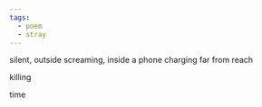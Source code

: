 ```yaml
---
tags:
  - poem
  - stray
---
```

silent, outside
screaming, inside
a phone
charging
far from reach

killing

time 